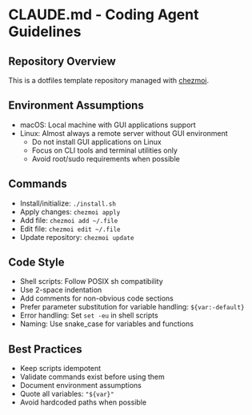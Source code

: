 # CLAUDE.md - Coding Agent Guidelines

## Repository Overview
This is a dotfiles template repository managed with [chezmoi](https://chezmoi.io/).

## Environment Assumptions
- macOS: Local machine with GUI applications support
- Linux: Almost always a remote server without GUI environment
  - Do not install GUI applications on Linux
  - Focus on CLI tools and terminal utilities only
  - Avoid root/sudo requirements when possible

## Commands
- Install/initialize: `./install.sh`
- Apply changes: `chezmoi apply`
- Add file: `chezmoi add ~/.file`
- Edit file: `chezmoi edit ~/.file`
- Update repository: `chezmoi update`

## Code Style
- Shell scripts: Follow POSIX sh compatibility
- Use 2-space indentation
- Add comments for non-obvious code sections
- Prefer parameter substitution for variable handling: `${var:-default}`
- Error handling: Set `set -eu` in shell scripts
- Naming: Use snake_case for variables and functions

## Best Practices
- Keep scripts idempotent
- Validate commands exist before using them
- Document environment assumptions
- Quote all variables: `"${var}"`
- Avoid hardcoded paths when possible